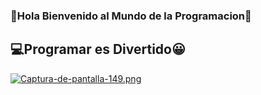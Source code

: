 ### 👋Hola Bienvenido al Mundo de la Programacion🙌
## 💻Programar es Divertido😀
[![Captura-de-pantalla-149.png](https://i.postimg.cc/T1Czvz4P/Captura-de-pantalla-149.png)](https://postimg.cc/zHHtnc5m)
<!--
**MarioArmando-GC/MarioArmando-GC** is a ✨ _special_ ✨ repository because its `README.md` (this file) appears on your GitHub profile.

Here are some ideas to get you started:

- 🔭 I’m currently working on ...
- 🌱 I’m currently learning ...
- 👯 I’m looking to collaborate on ...
- 🤔 I’m looking for help with ...
- 💬 Ask me about ...
- 📫 How to reach me: ...
- 😄 Pronouns: ...
- ⚡ Fun fact: ...
-->

